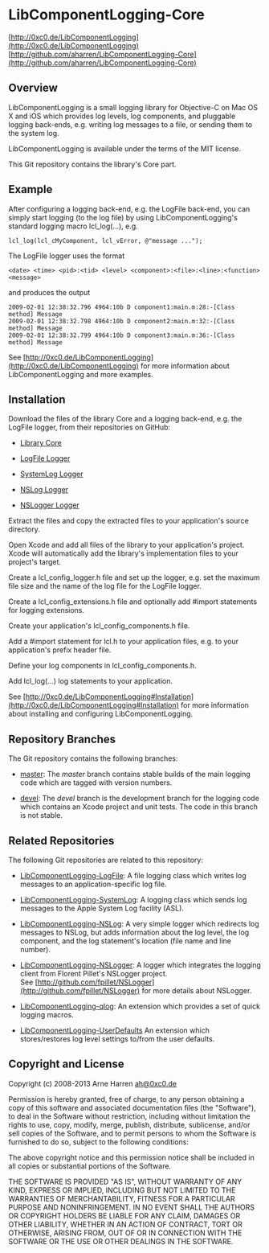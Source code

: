 

# LibComponentLogging-Core

[http://0xc0.de/LibComponentLogging](http://0xc0.de/LibComponentLogging)    
[http://github.com/aharren/LibComponentLogging-Core](http://github.com/aharren/LibComponentLogging-Core)


## Overview

LibComponentLogging is a small logging library for Objective-C on Mac OS X and
iOS which provides log levels, log components, and pluggable logging back-ends,
e.g. writing log messages to a file, or sending them to the system log.

LibComponentLogging is available under the terms of the MIT license.

This Git repository contains the library's Core part.


## Example

After configuring a logging back-end, e.g. the LogFile back-end, you can simply
start logging (to the log file) by using LibComponentLogging's standard logging
macro lcl_log(...), e.g.

    lcl_log(lcl_cMyComponent, lcl_vError, @"message ...");

The LogFile logger uses the format

    <date> <time> <pid>:<tid> <level> <component>:<file>:<line>:<function> <message>

and produces the output

    2009-02-01 12:38:32.796 4964:10b D component1:main.m:28:-[Class method] Message
    2009-02-01 12:38:32.798 4964:10b D component2:main.m:32:-[Class method] Message
    2009-02-01 12:38:32.799 4964:10b D component3:main.m:36:-[Class method] Message

See [http://0xc0.de/LibComponentLogging](http://0xc0.de/LibComponentLogging)
for more information about LibComponentLogging and more examples.


## Installation

Download the files of the library Core and a logging back-end, e.g. the
LogFile logger, from their repositories on GitHub:

* [Library Core](http://github.com/aharren/LibComponentLogging-Core/)

* [LogFile Logger](http://github.com/aharren/LibComponentLogging-LogFile/)

* [SystemLog Logger](http://github.com/aharren/LibComponentLogging-SystemLog/)

* [NSLog Logger](http://github.com/aharren/LibComponentLogging-NSLog/)

* [NSLogger Logger](http://github.com/aharren/LibComponentLogging-NSLogger/)

Extract the files and copy the extracted files to your application's source
directory.

Open Xcode and add all files of the library to your application's project.
Xcode will automatically add the library's implementation files to your
project's target.

Create a lcl_config_logger.h file and set up the logger, e.g. set the maximum
file size and the name of the log file for the LogFile logger.

Create a lcl_config_extensions.h file and optionally add #import statements
for logging extensions.

Create your application's lcl_config_components.h file.

Add a #import statement for lcl.h to your application files, e.g. to your
application's prefix header file.

Define your log components in lcl_config_components.h.

Add lcl_log(...) log statements to your application.

See [http://0xc0.de/LibComponentLogging#Installation](http://0xc0.de/LibComponentLogging#Installation)
for more information about installing and configuring LibComponentLogging.


## Repository Branches

The Git repository contains the following branches:

* [master](http://github.com/aharren/LibComponentLogging-Core/tree/master):
  The *master* branch contains stable builds of the main logging code
  which are tagged with version numbers.

* [devel](http://github.com/aharren/LibComponentLogging-Core/tree/devel):
  The *devel* branch is the development branch for the logging code
  which contains an Xcode project and unit tests. The code in this branch is
  not stable.


## Related Repositories

The following Git repositories are related to this repository: 

* [LibComponentLogging-LogFile](http://github.com/aharren/LibComponentLogging-LogFile):
  A file logging class which writes log messages to an application-specific log
  file.

* [LibComponentLogging-SystemLog](http://github.com/aharren/LibComponentLogging-SystemLog):
  A logging class which sends log messages to the Apple System Log facility (ASL).

* [LibComponentLogging-NSLog](http://github.com/aharren/LibComponentLogging-NSLog):
  A very simple logger which redirects log messages to NSLog, but adds
  information about the log level, the log component, and the log statement's
  location (file name and line number).

* [LibComponentLogging-NSLogger](http://github.com/aharren/LibComponentLogging-NSLogger):
  A logger which integrates the logging client from Florent Pillet's NSLogger project.    
  See [http://github.com/fpillet/NSLogger](http://github.com/fpillet/NSLogger) for more details about NSLogger.

* [LibComponentLogging-qlog](http://github.com/aharren/LibComponentLogging-qlog):
  An extension which provides a set of quick logging macros.

* [LibComponentLogging-UserDefaults](http://github.com/aharren/LibComponentLogging-UserDefaults)
  An extension which stores/restores log level settings to/from the user defaults.


## Copyright and License

Copyright (c) 2008-2013 Arne Harren <ah@0xc0.de>

Permission is hereby granted, free of charge, to any person obtaining a copy
of this software and associated documentation files (the "Software"), to deal
in the Software without restriction, including without limitation the rights
to use, copy, modify, merge, publish, distribute, sublicense, and/or sell
copies of the Software, and to permit persons to whom the Software is
furnished to do so, subject to the following conditions:

The above copyright notice and this permission notice shall be included in
all copies or substantial portions of the Software.

THE SOFTWARE IS PROVIDED "AS IS", WITHOUT WARRANTY OF ANY KIND, EXPRESS OR
IMPLIED, INCLUDING BUT NOT LIMITED TO THE WARRANTIES OF MERCHANTABILITY,
FITNESS FOR A PARTICULAR PURPOSE AND NONINFRINGEMENT. IN NO EVENT SHALL THE
AUTHORS OR COPYRIGHT HOLDERS BE LIABLE FOR ANY CLAIM, DAMAGES OR OTHER
LIABILITY, WHETHER IN AN ACTION OF CONTRACT, TORT OR OTHERWISE, ARISING FROM,
OUT OF OR IN CONNECTION WITH THE SOFTWARE OR THE USE OR OTHER DEALINGS IN
THE SOFTWARE.

